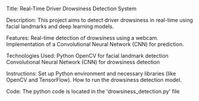 Title: Real-Time Driver Drowsiness Detection System

Description: This project aims to detect driver drowsiness in real-time using facial landmarks and deep learning models.

Features:
Real-time detection of drowsiness using a webcam.
Implementation of a Convolutional Neural Network (CNN) for prediction.

Technologies Used:
Python
OpenCV for facial landmark detection
Convolutional Neural Network (CNN) for drowsiness detection

Instructions:
Set up Python environment and necessary libraries (like OpenCV and TensorFlow).
How to run the drowsiness detection model.

Code:
The python code is located in the 'drowsiness_detection.py' file
